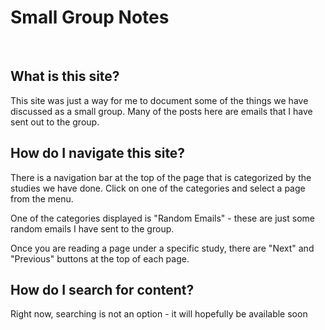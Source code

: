 
# Small Group Notes
<br />

## What is this site?

This site was just a way for me to document some of the things we have discussed as a small group.  Many of the posts here are emails that I have sent out to the group.

## How do I navigate this site?

There is a navigation bar at the top of the page that is categorized by the studies we have done.  Click on one of the categories and select a page from the menu.

<!-- The bar on the left side of this site is categorized by studies we have done, as well as some random emails that have been sent. -->

One of the categories displayed is "Random Emails" - these are just some random emails I have sent to the group.

Once you are reading a page under a specific study, there are "Next" and "Previous" buttons at the <!-- bottom --> top of each page.

## How do I search for content?

<!-- There is a search box at the upper-left corner of the site - just type in a search term and hit enter -->

Right now, searching is not an option - it will hopefully be available soon

